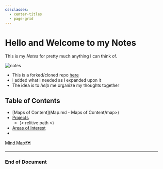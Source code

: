 ```yaml
---
cssclasses:
  - center-titles
  - page-grid
---
```

# Hello and Welcome to my Notes

This is my *Notes* for pretty much anything I can think of.

![notes](https://media1.giphy.com/media/v1.Y2lkPTc5MGI3NjExaDZrZDl3Z3V4NnBidHdndHNtZ2F3c250OG92MnY5cTlxNzR5YzdueSZlcD12MV9pbnRlcm5hbF9naWZfYnlfaWQmY3Q9Zw/c0vY2peUr4QbgDvcmZ/giphy.webp)

- This is a forked/cloned repo [here](https://github.com/CyanVoxel/Obsidian-Vault-Template)
- I added what I needed as I expanded upon it
- The idea is to *help* me organize my thoughts together

## Table of Contents

- [Maps of Content](Map.md - Maps of Content/map>)
- [Projects](<>)
	- []()(< relitive path >)
- [Areas of Interest](<Areas of Interest/areas>)
- 

[Mind Map🗺️](<maps of content/map>)

---

### **End of Document**
